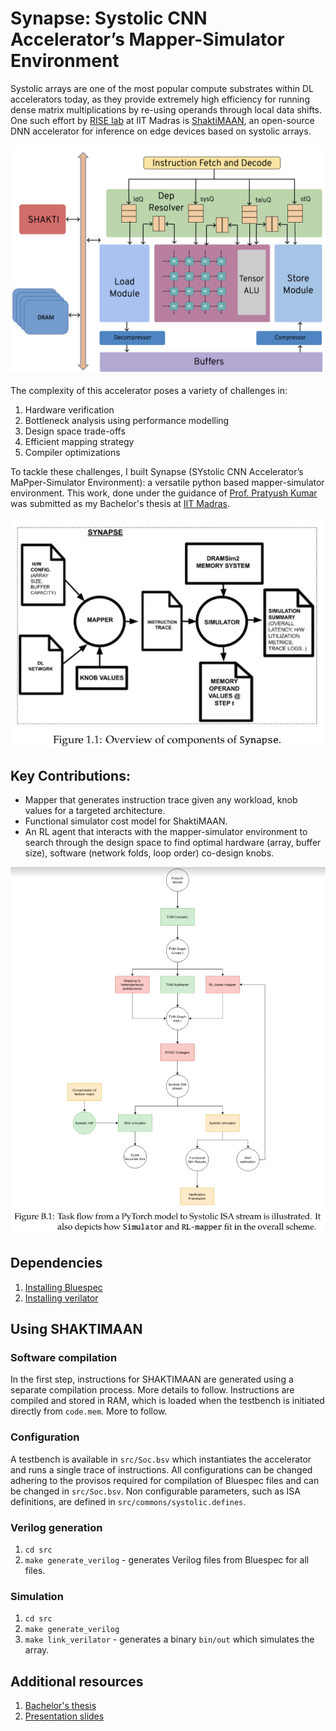 # Synapse: Systolic CNN Accelerator’s Mapper-Simulator Environment
Systolic arrays are one of the most popular compute substrates within DL accelerators today, as they provide extremely high efficiency for running dense matrix multiplications by re-using operands through local data shifts. One such effort by [RISE lab](https://shakti.org.in/) at IIT Madras is [ShaktiMAAN](https://github.com/iitm-sysdl/SHAKTIMAAN), an open-source DNN accelerator for inference on edge devices based on systolic arrays.

![systolic block diagram](./images/systolic_block.png)

The complexity of this accelerator poses a variety of challenges in:
1. Hardware verification
2. Bottleneck analysis using performance modelling
3. Design space trade-offs
4. Efficient mapping strategy
5. Compiler optimizations

To tackle these challenges, I built Synapse (SYstolic CNN Accelerator’s MaPper-Simulator Environment): a versatile python based mapper-simulator environment. This work, done under the guidance of [Prof. Pratyush Kumar](http://www.cse.iitm.ac.in/~pratyush/) was submitted as my Bachelor's thesis at [IIT Madras](https://www.iitm.ac.in/).

![synapse overview](./images/synapse_overview.PNG)

## Key Contributions:
* Mapper that generates instruction trace given any workload, knob values for a targeted architecture.
* Functional simulator cost model for ShaktiMAAN.
* An RL agent that interacts with the mapper-simulator environment to search through the design space to find optimal hardware (array, buffer size), software (network folds, loop order) co-design knobs.

![synapse task flow](./images/synapse_task_flow.PNG)

## Dependencies
1. [Installing Bluespec](https://github.com/B-Lang-org/bsc)
2. [Installing verilator](https://www.veripool.org/verilator/)

## Using SHAKTIMAAN

### Software compilation
In the first step, instructions for SHAKTIMAAN are generated using a separate compilation process. More details to follow.  Instructions are compiled and stored in RAM, which is loaded when the testbench is initiated directly from `code.mem`. More to follow.

### Configuration
A testbench is available in `src/Soc.bsv` which instantiates the accelerator and runs a single trace of instructions.
All configurations can be changed adhering to the provisos required for compilation of Bluespec files and can be changed in `src/Soc.bsv`.
Non configurable parameters, such as ISA definitions, are defined in `src/commons/systolic.defines`.

### Verilog generation
1. `cd src`
2. `make generate_verilog` - generates Verilog files from Bluespec for all files.

### Simulation
1. `cd src`
2. `make generate_verilog`
3. `make link_verilator` - generates a binary `bin/out` which simulates the array.

## Additional resources
1. [Bachelor's thesis](https://drive.google.com/file/d/1PMTwZhSbaysdSdLks98JykyDDe_itRQa/view?usp=sharing)
2. [Presentation slides](https://drive.google.com/file/d/1NnDDXgM6h1zbRrv5gJUAIdI9pAYBtN9T/view?usp=sharing)
